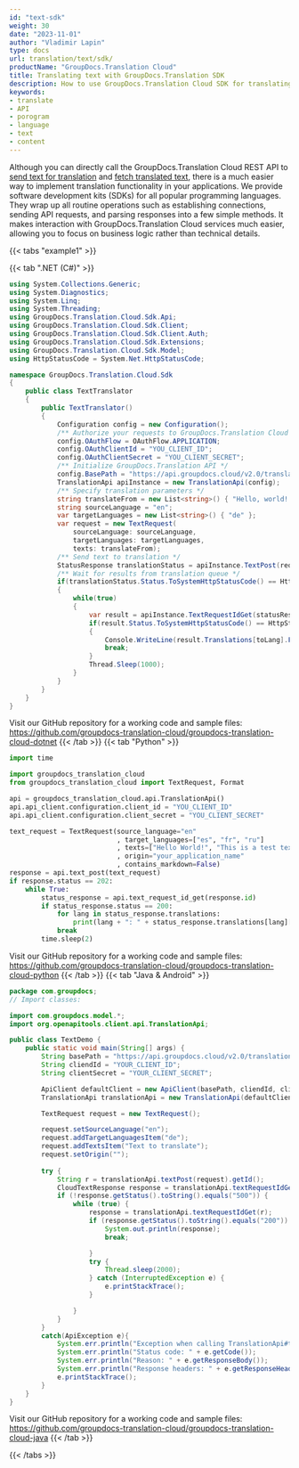 ```yaml
---
id: "text-sdk"
weight: 30
date: "2023-11-01"
author: "Vladimir Lapin"
type: docs
url: translation/text/sdk/
productName: "GroupDocs.Translation Cloud"
title: Translating text with GroupDocs.Translation SDK
description: How to use GroupDocs.Translation Cloud SDK for translating texts.
keywords:
- translate
- API
- porogram
- language
- text
- content
---
```


Although you can directly call the GroupDocs.Translation Cloud REST API to [send text for translation](/translation/text/request/) and [fetch translated text](/translation/text/fetch/), there is a much easier way to implement translation functionality in your applications. We provide software development kits (SDKs) for all popular programming languages. They wrap up all routine operations such as establishing connections, sending API requests, and parsing responses into a few simple methods. It makes interaction with GroupDocs.Translation Cloud services much easier, allowing you to focus on business logic rather than technical details.

{{< tabs "example1" >}}

{{< tab ".NET (C#)" >}}

```csharp
using System.Collections.Generic;
using System.Diagnostics;
using System.Linq;
using System.Threading;
using GroupDocs.Translation.Cloud.Sdk.Api;
using GroupDocs.Translation.Cloud.Sdk.Client;
using GroupDocs.Translation.Cloud.Sdk.Client.Auth;
using GroupDocs.Translation.Cloud.Sdk.Extensions;
using GroupDocs.Translation.Cloud.Sdk.Model;
using HttpStatusCode = System.Net.HttpStatusCode;

namespace GroupDocs.Translation.Cloud.Sdk
{
	public class TextTranslator
	{
		public TextTranslator()
		{
			Configuration config = new Configuration();
			/** Authorize your requests to GroupDocs.Translation Cloud */
			config.OAuthFlow = OAuthFlow.APPLICATION;
			config.OAuthClientId = "YOU_CLIENT_ID";
			config.OAuthClientSecret = "YOU_CLIENT_SECRET";
			/** Initialize GroupDocs.Translation API */
			config.BasePath = "https://api.groupdocs.cloud/v2.0/translation";
			TranslationApi apiInstance = new TranslationApi(config);
			/** Specify translation parameters */
			string translateFrom = new List<string>() { "Hello, world! I can read this text in my language." };
			string sourceLanguage = "en";
			var targetLanguages = new List<string>() { "de" };
			var request = new TextRequest(
				sourceLanguage: sourceLanguage,
				targetLanguages: targetLanguages, 
				texts: translateFrom);
			/** Send text to translation */
			StatusResponse translationStatus = apiInstance.TextPost(request);
			/** Wait for results from translation queue */
			if(translationStatus.Status.ToSystemHttpStatusCode() == HttpStatusCode.Accepted)
			{
				while(true)
				{
					var result = apiInstance.TextRequestIdGet(statusResponse.Id);
					if(result.Status.ToSystemHttpStatusCode() == HttpStatusCode.OK)
					{
						Console.WriteLine(result.Translations[toLang].First());
						break;
					}
					Thread.Sleep(1000);
				}
			}
		}
	}
}
```

Visit our GitHub repository for a working code and sample files: https://github.com/groupdocs-translation-cloud/groupdocs-translation-cloud-dotnet
{{< /tab >}}
{{< tab "Python" >}}

```python
import time

import groupdocs_translation_cloud
from groupdocs_translation_cloud import TextRequest, Format

api = groupdocs_translation_cloud.api.TranslationApi()
api.api_client.configuration.client_id = "YOU_CLIENT_ID"
api.api_client.configuration.client_secret = "YOU_CLIENT_SECRET"

text_request = TextRequest(source_language="en"
                           , target_languages=["es", "fr", "ru"]
                           , texts=["Hello World!", "This is a test text"]
                           , origin="your_application_name"
                           , contains_markdown=False)
response = api.text_post(text_request)
if response.status == 202:
    while True:
        status_response = api.text_request_id_get(response.id)
        if status_response.status == 200:
            for lang in status_response.translations:
                print(lang + ": " + status_response.translations[lang][0])
            break
        time.sleep(2)
```

Visit our GitHub repository for a working code and sample files: https://github.com/groupdocs-translation-cloud/groupdocs-translation-cloud-python
{{< /tab >}}
{{< tab "Java & Android" >}}

```java
package com.groupdocs;
// Import classes:

import com.groupdocs.model.*;
import org.openapitools.client.api.TranslationApi;

public class TextDemo {
    public static void main(String[] args) {
        String basePath = "https://api.groupdocs.cloud/v2.0/translation";
        String cliendId = "YOUR_CLIENT_ID";
        String clientSecret = "YOUR_CLIENT_SECRET";

        ApiClient defaultClient = new ApiClient(basePath, cliendId, clientSecret, null);
        TranslationApi translationApi = new TranslationApi(defaultClient);

        TextRequest request = new TextRequest();

        request.setSourceLanguage("en");
        request.addTargetLanguagesItem("de");
        request.addTextsItem("Text to translate");
        request.setOrigin("");
        
        try {
            String r = translationApi.textPost(request).getId();
            CloudTextResponse response = translationApi.textRequestIdGet(r);
            if (!response.getStatus().toString().equals("500")) {
                while (true) {
                    response = translationApi.textRequestIdGet(r);
                    if (response.getStatus().toString().equals("200")) {
                        System.out.println(response);
                        break;

                    }
                    try {
                        Thread.sleep(2000);
                    } catch (InterruptedException e) {
                        e.printStackTrace();
                    }

                }
            }
        }
        catch(ApiException e){
            System.err.println("Exception when calling TranslationApi#textPost");
            System.err.println("Status code: " + e.getCode());
            System.err.println("Reason: " + e.getResponseBody());
            System.err.println("Response headers: " + e.getResponseHeaders());
            e.printStackTrace();
        }
    }
}
```

Visit our GitHub repository for a working code and sample files: https://github.com/groupdocs-translation-cloud/groupdocs-translation-cloud-java
{{< /tab >}}

{{< /tabs >}}

